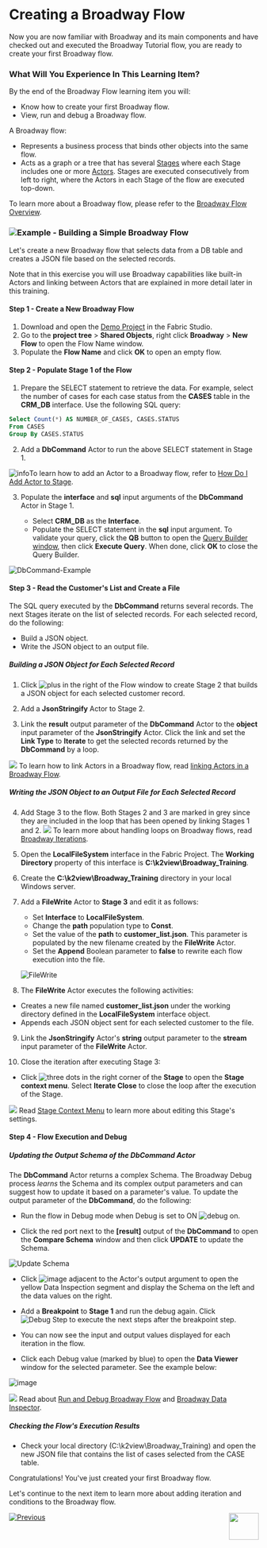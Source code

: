 # Creating a Broadway Flow 

Now you are now familiar with Broadway and its main components and have checked out and executed the Broadway Tutorial flow, you are ready to create your first Broadway flow. 


### What Will You Experience In This Learning Item?

By the end of the Broadway Flow learning item you will:

- Know how to create your first Broadway flow.
- View, run and debug a Broadway flow.


A Broadway flow:
-  Represents a business process that binds other objects into the same flow. 
-  Acts as a graph or a tree that has several [Stages](/articles/19_Broadway/19_broadway_flow_stages.md) where each Stage includes one or more [Actors](/articles/19_Broadway/03_broadway_actor.md). Stages are executed consecutively from left to right, where the Actors in each Stage of the flow are executed top-down.


To learn more about a Broadway flow, please refer to the [Broadway Flow Overview](/articles/19_Broadway/02a_broadway_flow_overview.md).

### ![](/academy/images/example.png)Example - Building a Simple Broadway Flow

Let's create a new Broadway flow that selects data from a DB table and creates a JSON file based on the selected records. 

Note that in this exercise you will use Broadway capabilities like built-in Actors and linking between Actors that are explained in more detail later in this training.



#### Step 1 - Create a New Broadway Flow

1. Download and open the [Demo Project](/articles/demo_project) in the Fabric Studio. 
2. Go to the **project tree** > **Shared Objects**, right click **Broadway** > **New Flow** to open the Flow Name window.
3. Populate the **Flow Name** and click **OK** to open an empty flow.



#### Step 2 - Populate Stage 1 of the Flow

1. Prepare the SELECT statement to retrieve the data. For example, select the number of cases for each case status from the **CASES** table in the **CRM_DB**  interface. Use the following SQL query:

```sql
Select Count(*) AS NUMBER_OF_CASES, CASES.STATUS
From CASES
Group By CASES.STATUS
```

2. Add a **DbCommand** Actor to run the above SELECT statement in Stage 1. 

![info](images/information.png)To learn how to add an Actor to a Broadway flow, refer to [How Do I Add Actor to Stage](/articles/19_Broadway/03_broadway_actor.md#how-do-i-add-actor-to-stage).

3. Populate the **interface** and **sql** input arguments of the **DbCommand** Actor in Stage 1. 

   - Select **CRM_DB** as the **Interface**.
   - Populate the SELECT statement in the **sql** input argument. To validate your query, click the **QB** button to open the [Query Builder window](/articles/11_query_builder/02_query_builder_window.md), then click **Execute Query**. When done, click **OK** to close the Query Builder. 

![DbCommand-Example](images/MyFirstFlow_Example_Stage1_DbCommand.png)



#### Step 3 - Read the Customer's List and Create a File

The SQL query executed by the **DbCommand** returns several records. The next Stages iterate on the list of selected records. For each selected record, do the following:

- Build a JSON object.
- Write the JSON object to an output file.

##### Building a JSON Object for Each Selected Record

1. Click ![plus](images/plus_icon.png) in the right of the Flow window to create Stage 2 that builds a JSON object for each selected customer record.

2. Add a **JsonStringify** Actor to Stage 2.

3. Link the **result** output parameter of the **DbCommand** Actor to the **object** input parameter of the **JsonStringify** Actor. Click the link and set the **Link Type** to **Iterate** to get the selected records returned by the **DbCommand** by a loop.

![](images/information.png) To learn how to link Actors in a Broadway flow, read [linking Actors in a Broadway Flow](/articles/19_Broadway/07_broadway_flow_linking_actors.md). 

   ##### Writing the JSON Object to an Output File for Each Selected Record

4. Add Stage 3 to the flow. Both Stages 2 and 3 are marked in grey since they are included in the loop that has been opened by linking Stages 1 and 2. 
![](images/information.png) To learn more about handling loops on Broadway flows, read [Broadway Iterations](/articles/19_Broadway/21_iterations.md).

5. Open the **LocalFileSystem** interface in the Fabric Project. The **Working Directory** property of this interface is **C:\k2view\Broadway_Training**.

6. Create the **C:\k2view\Broadway_Training** directory in your local Windows server.

7. Add a **FileWrite** Actor to **Stage 3** and edit it as follows:

   - Set **Interface** to **LocalFileSystem**.
   - Change the **path** population type to **Const**.
   - Set the value of the **path** to **customer_list.json**. This parameter is populated by the new filename created by the **FileWrite** Actor.
   - Set the **Append** Boolean parameter to **false** to rewrite each flow execution into the file.

    ![FileWrite](images/MyFirstFlow_Example_Stage3_FileWrite.png) 

8.  The **FileWrite** Actor executes the following activities:

   - Creates a new file named **customer_list.json** under the working directory defined in the **LocalFileSystem** interface object.
   - Appends each JSON object sent for each selected customer to the file.

9. Link the **JsonStringify** Actor's **string** output parameter to the **stream** input parameter of the **FileWrite** Actor.

10. Close the iteration after executing Stage 3: 

   - Click ![three dots](images/three_dots_icon.png) in the right corner of the **Stage** to open the **Stage context menu**. Select **Iterate Close** to close the loop after the execution of the Stage.


![](images/information.png) Read [Stage Context Menu](/articles/19_Broadway/18_broadway_flow_window.md#stage-context-menu) to learn more about editing this Stage's settings.



#### Step 4 - Flow Execution and Debug

##### Updating the Output Schema of the DbCommand Actor

The **DbCommand** Actor returns  a complex Schema. The Broadway Debug process *learns* the Schema and its complex output parameters and can suggest how to update it based on a parameter's value. To update the output parameter of the **DbCommand**, do the following:

   - Run the flow in Debug mode when Debug is set to ON ![debug on](images/debug_on.png).

   - Click the red port next to the **[result]** output of the **DbCommand** to open the **Compare Schema** window and then click **UPDATE** to update the Schema.

   ![Update Schema](images/MyFirstFlow_DbCommand_Update_Schema.png) 
   

   - Click ![image](images/red_cross.png) adjacent to the Actor's output argument to open the yellow Data Inspection segment and display the Schema on the left and the data values on the right.

   - Add a  **Breakpoint** to **Stage 1** and run the debug again. Click ![Debug Step](images/debug_step_icon.png) to execute the next steps after the breakpoint step.

   - You can now see the input and output values displayed for each iteration in the flow.

   - Click each Debug value (marked by blue) to open the **Data Viewer** window for the selected parameter. See the example below:

   ![image](images/MyFirstFlow_Example_debug.png)


![](images/information.png) Read about [Run and Debug Broadway Flow](/articles/19_Broadway/25_broadway_flow_window_run_and_debug_flow.md) and [Broadway Data Inspector](/articles/19_Broadway/27_broadway_data_inspection.md).

   ##### Checking the Flow's Execution Results

* Check your local directory (C:\k2view\Broadway_Training) and open the new JSON file that contains the list of cases selected from the CASE table.

   

Congratulations! You've just created your first Broadway flow. 

Let's continue to the next item to learn more about adding iteration and conditions to the Broadway flow.

[![Previous](/articles/images/Previous.png)](04_broadway_tutorials.md)[<img align="right" width="60" height="54" src="/articles/images/Next.png">](06_broadway_flow_adding_loops_and_conditions.md)
